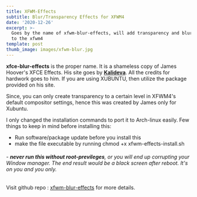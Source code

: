 ```yaml
---
title: XFWM-Effects
subtitle: Blur/Transparency Effects for XFWM4
date: '2020-12-26'
excerpt: >-
  Goes by the name of xfwm-blur-effects, will add transparency and blur effects
  to the xfwm4 
template: post
thumb_image: images/xfwm-blur.jpg
---
```

**xfce-blur-effects** is the proper name. It is a shameless copy of James Hoover's XFCE Effects. His site goes by  **[Kalideva](https://www.kalideva.com/)**. All the credits for hardwork goes to him. If you are using XUBUNTU, then utilize the package provided on his site. 

Since, you can only create transparency to a certain level in XFWM4's default compositor settings, hence this was created by James only for Xubuntu. 

I only changed the installation commands to port it to Arch-linux easily. Few things to keep in mind before installing this:

- Run software/package update before you install this
- make the file executable by running chmod +x xfwm-effects-install.sh
###### - **never run this without root-previleges**, or you will end up corrupting your Window manager. The end result would be a black screen after reboot. It's on you and you only.

Visit github repo : [xfwm-blur-effects](https://github.com/dev-andi/xfce-blur-effects) for more details.